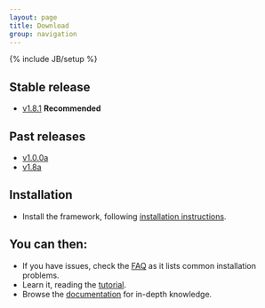 ```yaml
---
layout: page
title: Download
group: navigation
---
```

{% include JB/setup %}

## Stable release

- [v1.8.1](https://github.com/sciabarra/AgileSites/archive/v1.8.1.zip) **Recommended**

## Past releases
- [v1.0.0a](https://github.com/sciabarra/AgileSites/archive/v1.0.0a.zip) 
- [v1.8a](https://github.com/sciabarra/AgileSites/archive/v1.8a.zip) 

## Installation 

- Install the framework, following [installation instructions](http://www.agilesites.org/install.html).

## You can then:

- If you have issues, check the  [FAQ](http://www.agilesites.org/reference/FAQ.html) as it lists common installation problems.
- Learn it, reading the [tutorial](http://www.agilesites.org/tutorial.html). 
- Browse the [documentation](http://www.agilesites.org/documentation.html) for in-depth knowledge.
